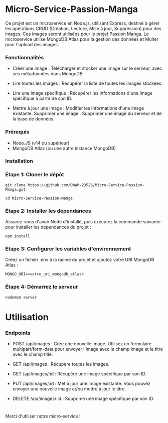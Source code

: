 # Micro-Service-Passion-Manga
Ce projet est un microservice en Node.js, utilisant Express, destiné à gérer les opérations CRUD (Création, Lecture, Mise à jour, Suppression) pour des images. Ces images seront utilisées pour le projet Passion Manga. Le microservice utilise MongoDB Atlas pour la gestion des données et Multer pour l'upload des images.

### Fonctionnalités

* Créer une image : Télécharger et stocker une image sur le serveur, avec ses métadonnées dans MongoDB.

* Lire toutes les images : Récupérer la liste de toutes les images stockées.

* Lire une image spécifique : Récupérer les informations d'une image spécifique à partir de son ID.

* Mettre à jour une image : Modifier les informations d'une image existante.
Supprimer une image : Supprimer une image du serveur et de la base de données.

### Prérequis

* Node.JS (v14 ou supérieur)
* MongoDB Atlas (ou une autre instance MongoDB)

### Installation

### Étape 1: Cloner le dépôt

```
git clone https://github.com/DWWM-23526/Micro-Service-Passion-Manga.git
```

```
cd Micro-Service-Passion-Manga
```
### Étape 2: Installer les dépendances

Assurez-vous d'avoir Node d'installé, puis exécutez la commande suivante pour installer les dépendances du projet :

```
npm install
```

### Étape 3: Configurer les variables d'environnement

Créez un fichier .env à la racine du projet et ajoutez votre URI MongoDB Atlas :
```
MONGO_URI=<votre_uri_mongodb_atlas>
```
### Étape 4: Démarrez le serveur
```
nodemon server
```
# Utilisation
### Endpoints

* POST /api/images : Crée une nouvelle image. Utilisez un formulaire multipart/form-data pour envoyer l'image avec le champ image et le titre avec le champ title.

* GET /api/images : Récupère toutes les images.

* GET /api/images/:id : Récupère une image spécifique par son ID.

* PUT /api/images/:id : Met à jour une image existante. Vous pouvez envoyer une nouvelle image et/ou mettre à jour le titre.

* DELETE /api/images/:id : Supprime une image spécifique par son ID.

#

Merci d'utiliser notre micro-service !